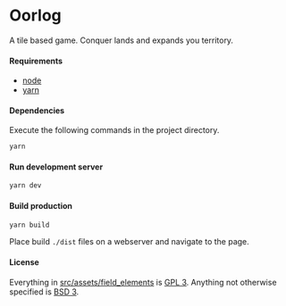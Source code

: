 # Oorlog

A tile based game. Conquer lands and expands you territory.

#### Requirements

- [node](https://nodejs.org/)
- [yarn](https://yarnpkg.com/en/)

#### Dependencies

Execute the following commands in the project directory.

```sh
yarn
```

#### Run development server

```sh
yarn dev
```

#### Build production

```sh
yarn build
```

Place build `./dist` files on a webserver and navigate to the page.

#### License

Everything in [src/assets/field_elements](src/assets/field_elements) is [GPL 3](https://opensource.org/licenses/gpl-3.0.html). Anything not otherwise specified is [BSD 3](https://opensource.org/licenses/BSD-3-Clause).

